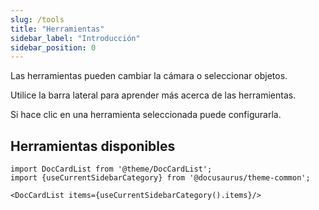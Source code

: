 ```yaml
---
slug: /tools
title: "Herramientas"
sidebar_label: "Introducción"
sidebar_position: 0
---
```



Las herramientas pueden cambiar la cámara o seleccionar objetos.

Utilice la barra lateral para aprender más acerca de las herramientas.

Si hace clic en una herramienta seleccionada puede configurarla.

## Herramientas disponibles

```mdx-code-block
import DocCardList from '@theme/DocCardList';
import {useCurrentSidebarCategory} from '@docusaurus/theme-common';

<DocCardList items={useCurrentSidebarCategory().items}/>
```

